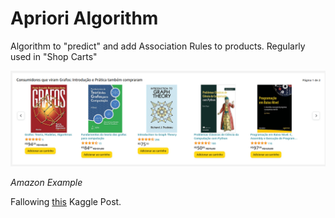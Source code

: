 # Apriori Algorithm

Algorithm to "predict" and add Association Rules to products. Regularly used in "Shop Carts"

![Amazon](./amazon.png)

_Amazon Example_

Fallowing [this](https://www.kaggle.com/ozlemilgun/market-basket-analysis-with-apriori-algorithm/notebook) Kaggle Post.